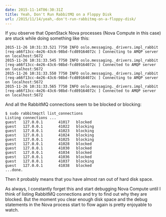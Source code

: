 ```yaml
---
date: 2015-11-14T06:30:31Z
title: Yeah, Don't Run RabbitMQ on a Floppy Disk
url: /2015/11/14/yeah,-don't-run-rabbitmq-on-a-floppy-disk/
---
```


If you observe that OpenStack Nova processes (Nova Compute in this case) are stuck while doing something like this:

    2015-11-26 10:31:33.521 7750 INFO oslo.messaging._drivers.impl_rabbit [req-a66f13cc-4e26-43c6-98bd-fcd89164072c ] Connecting to AMQP server on localhost:5672
    2015-11-26 10:31:33.545 7750 INFO oslo.messaging._drivers.impl_rabbit [req-a66f13cc-4e26-43c6-98bd-fcd89164072c ] Connected to AMQP server on localhost:5672
    2015-11-26 10:31:33.550 7750 INFO oslo.messaging._drivers.impl_rabbit [req-a66f13cc-4e26-43c6-98bd-fcd89164072c ] Connecting to AMQP server on localhost:5672
    2015-11-26 10:31:33.565 7750 INFO oslo.messaging._drivers.impl_rabbit [req-a66f13cc-4e26-43c6-98bd-fcd89164072c ] Connected to AMQP server on localhost:5672

And all the RabbitMQ connections seem to be blocked or blocking:

    $ sudo rabbitmqctl list_connections
    Listing connections ...
    guest   127.0.0.1       41017   blocked
    guest   127.0.0.1       41022   blocking
    guest   127.0.0.1       41023   blocking
    guest   127.0.0.1       41024   blocking
    guest   127.0.0.1       41025   blocking
    guest   127.0.0.1       41028   blocked
    guest   127.0.0.1       41030   blocked
    guest   127.0.0.1       41034   blocked
    guest   127.0.0.1       41036   blocked
    guest   127.0.0.1       41037   blocking
    guest   127.0.0.1       41038   blocked
    ...done.

Then it probably means that you have almost ran out of hard disk space.

As always, I constantly forget this and start debugging Nova Compute until I think of listing RabbitMQ connections and try to find out why they are blocked. But the moment you clear enough disk space and the debug statements in the Nova process start to flow again is pretty enjoyable to watch.
